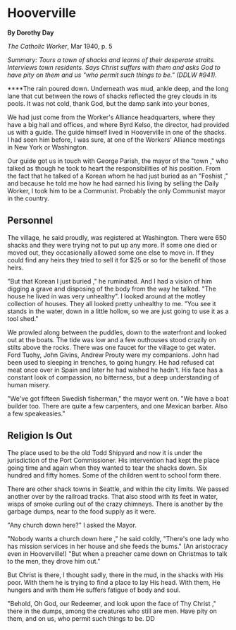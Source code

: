 Hooverville
===========

**By Dorothy Day**

*The Catholic Worker*, Mar 1940, p. 5

*Summary: Tours a town of shacks and learns of their desperate straits.
Interviews town residents. Says Christ suffers with them and asks God to
have pity on them and us "who permit such things to be." (DDLW \#941).*

****The rain poured down. Underneath was mud, ankle deep, and the long
lane that cut between the rows of shacks reflected the grey clouds in
its pools. It was not cold, thank God, but the damp sank into your
bones,

We had just come from the Worker's Alliance headquarters, where they
have a big hall and offices, and where Byrd Kelso, the director, had
provided us with a guide. The guide himself lived in Hooverville in one
of the shacks. I had seen him before, I was sure, at one of the Workers'
Alliance meetings in New York or Washington.

Our guide got us in touch with George Parish, the mayor of the "town ,"
who talked as though he took to heart the responsibilities of his
position. From the fact that he talked of a Korean whom he had just
buried as an "Foshist ," and because he told me how he had earned his
living by selling the Daily Worker, I took him to be a Communist.
Probably the only Communist mayor in the country.

Personnel
---------

The village, he said proudly, was registered at Washington. There were
650 shacks and they were trying not to put up any more. If some one died
or moved out, they occasionally allowed some one else to move in. If
they could find any heirs they tried to sell it for \$25 or so for the
benefit of those heirs.

"But that Korean I just buried ," he ruminated. And I had a vision of
him digging a grave and disposing of the body from the way he talked.
"The house he lived in was very unhealthy". I looked around at the
motley collection of houses. They all looked pretty unhealthy to me.
"You see it stands in the water, down in a little hollow, so we are just
going to use it as a tool shed."

We prowled along between the puddles, down to the waterfront and looked
out at the boats. The tide was low and a few outhouses stood crazily on
stilts above the rocks. There was one faucet for the village to get
water. Ford Tuohy, John Givins, Andrew Prouty were my companions. John
had been used to sleeping in trenches, to going hungry. He had refused
cat meat once over in Spain and later he had wished he hadn't. His face
has a constant look of compassion, no bitterness, but a deep
understanding of human misery.

"We've got fifteen Swedish fisherman," the mayor went on. "We have a
boat builder too. There are quite a few carpenters, and one Mexican
barber. Also a few speakeasies."

Religion Is Out
---------------

The place used to be the old Todd Shipyard and now it is under the
jurisdiction of the Port Commissioner. His intervention had kept the
place going time and again when they wanted to tear the shacks down. Six
hundred and fifty homes. Some of the children went to school form there.

There are other shack towns in Seattle, and within the city limits. We
passed another over by the railroad tracks. That also stood with its
feet in water, wisps of smoke curling out of the crazy chimneys. There
is another by the garbage dumps, near to the food supply as it were.

"Any church down here?" I asked the Mayor.

"Nobody wants a church down here ," he said coldly, "There's one lady
who has mission services in her house and she feeds the bums." (An
aristocracy even in Hooverville!) "But when a preacher came down on
Christmas to talk to the men, they drove him out."

But Christ is there, I thought sadly, there in the mud, in the shacks
with His poor. With them he is trying to find a place to lay His head.
With them, He hungers and with them He suffers fatigue of body and soul.

"Behold, Oh God, our Redeemer, and look upon the face of Thy Christ ,"
there in the dumps, among the creatures who still are men. Have pity on
them, and on us, who permit such things to be. DD
